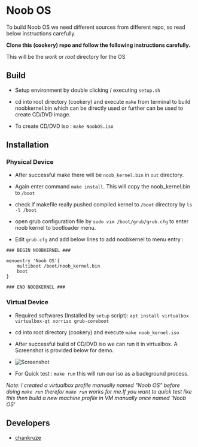 # Noob OS

To build Noob OS we need different sources from different repo, so read below instructions carefully.

**Clone this (cookery) repo and follow the following instructions carefully.**

This will be the _work_ or _root_ directory for the OS

## Build

- Setup environment by double clicking / executing `setup.sh`

- cd into root directory (cookery) and execute `make` from terminal to build noobkernel.bin which can be directly used or further can be used to create CD/DVD image.

- To create CD/DVD iso : `make NoobOS.iso`


## Installation

### Physical Device

- After successful make there will be `noob_kernel.bin` in `out` directory.

- Again enter command `make install`. This will copy the noob_kernel.bin to `/boot`

- check if makefile really pushed compiled kernel to `/boot` directory by `ls -l /boot`

- open grub configuration file by `sudo vim /boot/grub/grub.cfg` to enter noob kernel to bootloader menu.

- Edit `grub.cfg` and add  below lines to add noobkernel to menu entry :

```
### BEGIN NOOBKERNEL ###

menuentry 'Noob OS'{
	multiboot /boot/noob_kernel.bin
	boot
}

### END NOOBKERNEL ###
```

### Virtual Device

- Required softwares (Installed by `setup` script): `apt install virtualbox virtualbox-qt xorriso grub-coreboot`

- cd into root directory (cookery) and execute `make noob_kernel.iso`

- After successful build of CD/DVD iso we can run it in virtualbox. A Screenshot is provided below for demo.

- ![Screenshot](https://image.ibb.co/k4o2eU/Screenshot_from_2018_10_10_17_38_24.png)


- For Quick test : `make run` this will run our iso as a background process.

_Note: I created a virtualbox profile manually named "Noob OS" before doing `make run` therefor `make run` works for me.If you want to quick test like this then build a new machine profile in VM manually once named 'Noob OS'_

## Developers

- [chankruze](https://github.com/chankruze)